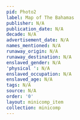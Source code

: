 ```yaml
---
pid: Photo2
label: Map of The Bahamas
publisher: N/A
publication_date: N/A
decade: N/A
advertisement_date: N/A
names_mentioned: N/A
runaway_origin: N/A
runaway_destination: N/A
enslaved_gender: N/A
'physical ': N/A
enslaved_occupation: N/A
enslaved_age: N/A
tags: N/A
source: N/A
order: '0'
layout: minicomp_item
collection: minicomp
---
```

